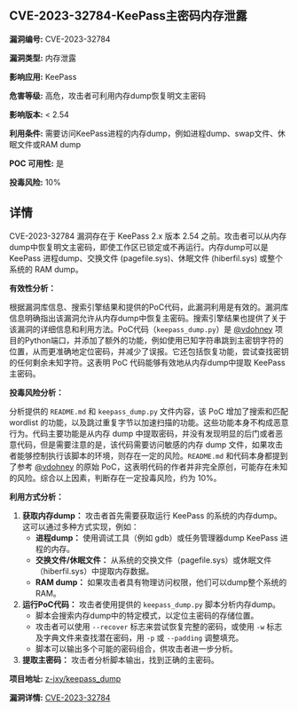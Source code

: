 ## CVE-2023-32784-KeePass主密码内存泄露

**漏洞编号:** CVE-2023-32784

**漏洞类型:** 内存泄露

**影响应用:** KeePass

**危害等级:** 高危，攻击者可利用内存dump恢复明文主密码

**影响版本:** < 2.54

**利用条件:** 需要访问KeePass进程的内存dump，例如进程dump、swap文件、休眠文件或RAM dump

**POC 可用性:** 是

**投毒风险:** 10%

## 详情

CVE-2023-32784 漏洞存在于 KeePass 2.x 版本 2.54 之前。攻击者可以从内存dump中恢复明文主密码，即使工作区已锁定或不再运行。内存dump可以是 KeePass 进程dump、交换文件 (pagefile.sys)、休眠文件 (hiberfil.sys) 或整个系统的 RAM dump。

**有效性分析：**

根据漏洞库信息、搜索引擎结果和提供的PoC代码，此漏洞利用是有效的。漏洞库信息明确指出该漏洞允许从内存dump中恢复主密码。搜索引擎结果也提供了关于该漏洞的详细信息和利用方法。PoC代码（`keepass_dump.py`）是 [@vdohney](https://github.com/vdohney/keepass-password-dumper) 项目的Python端口，并添加了额外的功能，例如使用已知字符串跳到主密钥字符的位置，从而更准确地定位密码，并减少了误报。它还包括恢复功能，尝试查找密钥的任何剩余未知字符。这表明 PoC 代码能够有效地从内存dump中提取 KeePass 主密码。

**投毒风险分析：**

分析提供的 `README.md` 和 `keepass_dump.py` 文件内容，该 PoC 增加了搜索和匹配 wordlist 的功能，以及跳过重复字节以加速扫描的功能。这些功能本身不构成恶意行为。代码主要功能是从内存 dump 中提取密码，并没有发现明显的后门或者恶意代码，但是需要注意的是，该代码需要访问敏感的内存 dump 文件，如果攻击者能够控制执行该脚本的环境，则存在一定的风险。`README.md` 和代码本身都提到了参考 [@vdohney](https://github.com/vdohney) 的原始 PoC，这表明代码的作者并非完全原创，可能存在未知的风险。综合以上因素，判断存在一定投毒风险，约为 10%。

**利用方式分析：**

1.  **获取内存dump：** 攻击者首先需要获取运行 KeePass 的系统的内存dump。这可以通过多种方式实现，例如：
    *   **进程dump：** 使用调试工具（例如 gdb）或任务管理器dump KeePass 进程的内存。
    *   **交换文件/休眠文件：** 从系统的交换文件（pagefile.sys）或休眠文件（hiberfil.sys）中提取内存数据。
    *   **RAM dump：** 如果攻击者具有物理访问权限，他们可以dump整个系统的 RAM。
2.  **运行PoC代码：** 攻击者使用提供的 `keepass_dump.py` 脚本分析内存dump。
    *   脚本会搜索内存dump中的特定模式，以定位主密码的存储位置。
    *   攻击者可以使用 `--recover` 标志来尝试恢复完整的密码，或使用 `-w` 标志及字典文件来查找潜在密码，用 `-p` 或 `--padding` 调整填充。
    *   脚本可以输出多个可能的密码组合，供攻击者进一步分析。
3.  **提取主密码：** 攻击者分析脚本输出，找到正确的主密码。

**项目地址:** [z-jxy/keepass_dump](https://github.com/z-jxy/keepass_dump)

**漏洞详情:** [CVE-2023-32784](https://nvd.nist.gov/vuln/detail/CVE-2023-32784)